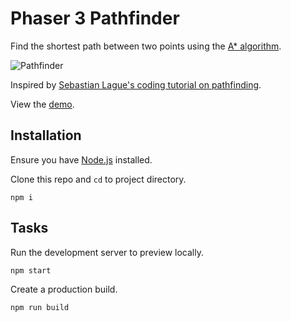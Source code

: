 # Phaser 3 Pathfinder

Find the shortest path between two points using the [A* algorithm](https://en.wikipedia.org/wiki/A*_search_algorithm).

![Pathfinder](https://user-images.githubusercontent.com/7384630/67165300-6276f180-f37b-11e9-895a-7286e05231f9.gif)

Inspired by [Sebastian Lague's coding tutorial on pathfinding](https://www.youtube.com/watch?v=-L-WgKMFuhE).

View the [demo](https://sebsowter.github.io/phaser-pathfinder/).

## Installation

Ensure you have [Node.js](https://nodejs.org) installed.

Clone this repo and `cd` to project directory.

```
npm i
```

## Tasks

Run the development server to preview locally.
```
npm start
```

Create a production build.
```
npm run build
```
